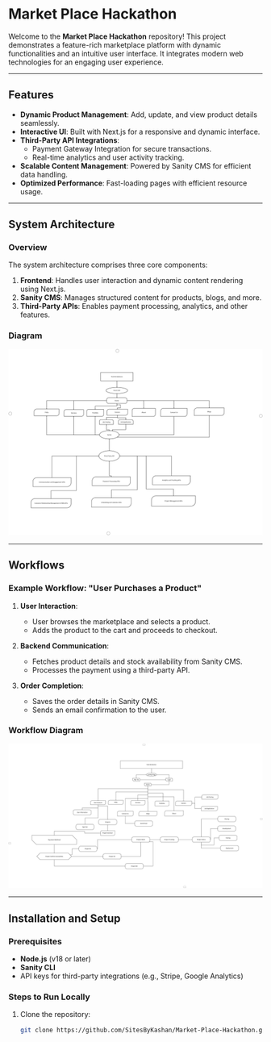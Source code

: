 # Market Place Hackathon

Welcome to the **Market Place Hackathon** repository! This project demonstrates a feature-rich marketplace platform with dynamic functionalities and an intuitive user interface. It integrates modern web technologies for an engaging user experience.

---

## Features

- **Dynamic Product Management**: Add, update, and view product details seamlessly.
- **Interactive UI**: Built with Next.js for a responsive and dynamic interface.
- **Third-Party API Integrations**:
  - Payment Gateway Integration for secure transactions.
  - Real-time analytics and user activity tracking.
- **Scalable Content Management**: Powered by Sanity CMS for efficient data handling.
- **Optimized Performance**: Fast-loading pages with efficient resource usage.

---

## System Architecture

### Overview

The system architecture comprises three core components:

1. **Frontend**: Handles user interaction and dynamic content rendering using Next.js.
2. **Sanity CMS**: Manages structured content for products, blogs, and more.
3. **Third-Party APIs**: Enables payment processing, analytics, and other features.

### Diagram

![System Architecture](./Documentation/images/System_Architecture.png)

---

## Workflows

### Example Workflow: "User Purchases a Product"

1. **User Interaction**:
   - User browses the marketplace and selects a product.
   - Adds the product to the cart and proceeds to checkout.

2. **Backend Communication**:
   - Fetches product details and stock availability from Sanity CMS.
   - Processes the payment using a third-party API.

3. **Order Completion**:
   - Saves the order details in Sanity CMS.
   - Sends an email confirmation to the user.

### Workflow Diagram

![Workflow Diagram](./Documentation/images/Workflow.png)

---

## Installation and Setup

### Prerequisites

- **Node.js** (v18 or later)
- **Sanity CLI**
- API keys for third-party integrations (e.g., Stripe, Google Analytics)

### Steps to Run Locally

1. Clone the repository:
   ```bash
   git clone https://github.com/SitesByKashan/Market-Place-Hackathon.git


